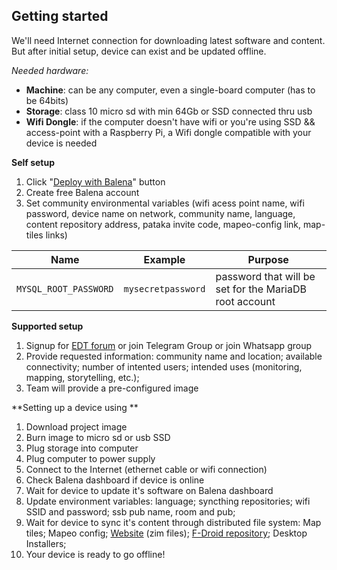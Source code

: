 ## Getting started

We'll need Internet connection for downloading latest software and content. But after initial setup, device can exist and be updated offline.

*Needed hardware:*

- **Machine**: can be any computer, even a single-board computer (has to be 64bits)
- **Storage**: class 10 micro sd with min 64Gb or SSD connected thru usb
- **Wifi Dongle**: if the computer doesn't have wifi or you're using SSD && access-point with a Raspberry Pi, a Wifi dongle compatible with your device is needed

**Self setup**

1. Click "[Deploy with Balena](https://www.balena.io/docs/learn/deploy/deploy-with-balena-button/)" button
2. Create free Balena account
3. Set community environmental variables (wifi acess point name, wifi password, device name on network, community name, language, content repository address, pataka invite code, mapeo-config link, map-tiles links)

|Name|Example|Purpose|
|---|---|---|
|`MYSQL_ROOT_PASSWORD`|`mysecretpassword`|password that will be set for the MariaDB root account|


**Supported setup**

1. Signup for [EDT forum](https://forum.earthdefenderstoolkit.com/) or join Telegram Group or join Whatsapp group
2. Provide requested information: community name and location; available connectivity; number of intented users; intended uses (monitoring, mapping, storytelling, etc.);
3. Team will provide a pre-configured image

**Setting up a device using **

1. Download project image
2. Burn image to micro sd or usb SSD
3. Plug storage into computer
4. Plug computer to power supply
5. Connect to the Internet (ethernet cable or wifi connection)
6. Check Balena dashboard if device is online
7. Wait for device to update it's software on Balena dashboard
8. Update environment variables: language; syncthing repositories; wifi SSID and password; ssb pub name, room and pub;
9. Wait for device to sync it's content through distributed file system: Map tiles; Mapeo config;  [Website](https://youzim.it/) (zim files); [F-Droid repository](https://f-droid.org/en/docs/Setup_an_F-Droid_App_Repo/); Desktop Installers;
10. Your device is ready to go offline!
